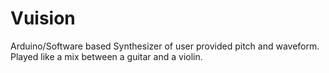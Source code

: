# Vuision
Arduino/Software based Synthesizer of user provided pitch and waveform. Played like a mix between a guitar and a violin.
